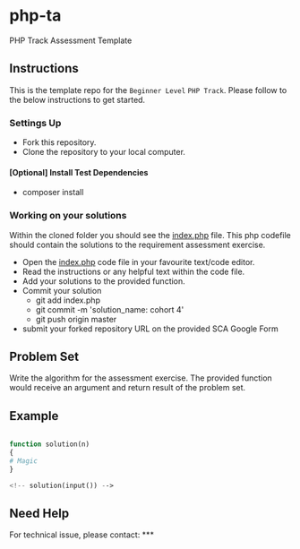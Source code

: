 # php-ta
PHP Track Assessment Template

## Instructions
This is the template repo for the `Beginner Level` `PHP Track`. Please follow to the below instructions to get started.

### Settings Up

- Fork this repository.
- Clone the repository to your local computer.
#### [Optional] Install Test Dependencies
  - composer install

### Working on your solutions
Within the cloned folder you should see the [index.php](./index.php) file. This php codefile should contain the solutions to the requirement assessment exercise.
- Open the [index.php](./index.php) code file in your favourite text/code editor.
- Read the instructions or any helpful text within the code file.
- Add your solutions to the provided function. <!-- Make sure to follow this instruction very closely, if the solution is written into a different function or method that would be considered invalid -->
- Commit your solution
    - git add index.php
    - git commit -m 'solution_name: cohort 4'
    - git push origin master
- submit your forked repository URL on the provided SCA Google Form

## Problem Set

Write the algorithm for the assessment exercise. The provided function would receive an argument and return result of the problem set.

## Example
```php

function solution(n)
{
# Magic
}

<!-- solution(input()) -->
```

## Need Help

For technical issue, please contact: ***

